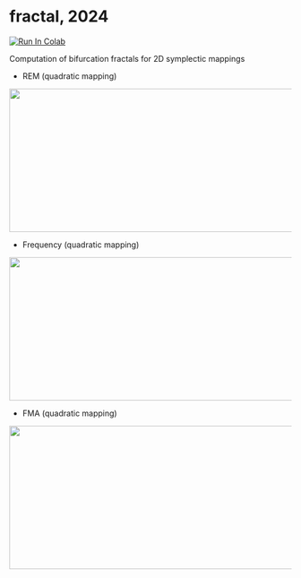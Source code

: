 # fractal, 2024

[![Run In Colab](https://colab.research.google.com/assets/colab-badge.svg)](https://colab.research.google.com/github/i-a-morozov/fractal/blob/main/fractal.ipynb)

Computation of bifurcation fractals for 2D symplectic mappings

- REM (quadratic mapping)

<p align="center">
  <img width="576" height="256" src="https://github.com/i-a-morozov/fractal/blob/main/pics/rem.png">
</p>

- Frequency (quadratic mapping)

<p align="center">
  <img width="576" height="256" src="https://github.com/i-a-morozov/fractal/blob/main/pics/frequency.png">
</p>

- FMA (quadratic mapping)

<p align="center">
  <img width="576" height="256" src="https://github.com/i-a-morozov/fractal/blob/main/pics/fma.png">
</p>




